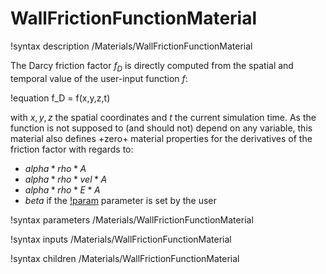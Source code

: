 # WallFrictionFunctionMaterial

!syntax description /Materials/WallFrictionFunctionMaterial

The Darcy friction factor $f_D$ is directly computed from the spatial and temporal value of the user-input function $f$:

!equation
f_D = f(x,y,z,t)

with $x,y,z$ the spatial coordinates and $t$ the current simulation time.
As the function is not supposed to (and should not) depend on any variable,
this material also defines +zero+ material properties for the derivatives of the friction factor with regards to:

- $alpha*rho*A$
- $alpha*rho*vel*A$
- $alpha*rho*E*A$
- $beta$ if the [!param](/Materials/WallFrictionFunctionMaterial/beta) parameter is set by the user

!syntax parameters /Materials/WallFrictionFunctionMaterial

!syntax inputs /Materials/WallFrictionFunctionMaterial

!syntax children /Materials/WallFrictionFunctionMaterial
